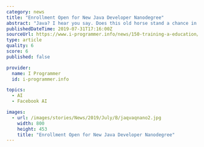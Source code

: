 ```yaml
---
category: news
title: "Enrollment Open for New Java Developer Nanodegree"
abstract: "Java? I hear you say. Does this old horse stand a chance in the era of cool programming languages? The short answer is yes and Udacity is just launching a Nanodegree to help devs get up to speed with it. Old but timeless, is the answer. Java has always ..."
publishedDateTime: 2019-07-31T17:16:00Z
sourceUrl: https://www.i-programmer.info/news/150-training-a-education/12975-enrollment-open-for-new-java-developer-nanodegree.html
type: article
quality: 6
score: 6
published: false

provider:
  name: I Programmer
  id: i-programmer.info

topics:
  - AI
  - Facebook AI

images:
  - url: /images/stories/News/2019/July/B/jaqvaqnano2.jpg
    width: 800
    height: 453
    title: "Enrollment Open for New Java Developer Nanodegree"
---
```

